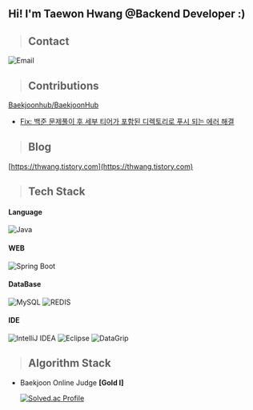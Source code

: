 ## Hi! I'm Taewon Hwang **@Backend Developer** :)

> ## **Contact**

![Email](https://img.shields.io/badge/htw1203@gmail.com-EA4335?style=for-the-badge&logo=Gmail&logoColor=FFFFFF)

> ## **Contributions**

[Baekjoonhub/BaekjoonHub](https://github.com/BaekjoonHub/BaekjoonHub)
 * [Fix: 백준 문제풀이 후 세부 티어가 포함된 디렉토리로 푸시 되는 에러 해결](https://github.com/BaekjoonHub/BaekjoonHub/pull/241)
   
> ## **Blog**

[https://thwang.tistory.com](https://thwang.tistory.com)

> ## **Tech Stack**

<!-- https://shields.io/ -->

#### Language

![Java](https://img.shields.io/badge/java-%23000000.svg?style=for-the-badge&logo=openjdk&logoColor=white)

#### WEB

![Spring Boot](https://img.shields.io/badge/SpringBoot-%23000000.svg?style=for-the-badge&logo=springboot&logoColor=white)

#### DataBase

![MySQL](https://img.shields.io/badge/MySql-%23000000.svg?style=for-the-badge&logo=mysql&logoColor=white)
![REDIS](https://img.shields.io/badge/Redis-%23000000.svg?style=for-the-badge&logo=redis&logoColor=white)

#### IDE

![IntelliJ IDEA](https://img.shields.io/badge/IntelliJ-%23000000.svg?style=for-the-badge&logo=intellij-idea&logoColor=white)
![Eclipse](https://img.shields.io/badge/Eclipse-%23000000.svg?style=for-the-badge&logo=Eclipse&logoColor=white)
![DataGrip](https://img.shields.io/badge/DataGrip-%23000000.svg?style=for-the-badge&logo=datagrip&logoColor=white)

> ## **Algorithm Stack**

- Baekjoon Online Judge **[Gold I]**
  
  [![Solved.ac Profile](http://mazassumnida.wtf/api/v2/generate_badge?boj=htw1203)](https://solved.ac/htw1203)

<!-- > ## **Github Contribute** -->

  <!-- https://github.com/Ashutosh00710/github-readme-activity-graph -->

<!-- [![Taewon's github activity graph](https://github-readme-activity-graph.vercel.app/graph?username=thwang26&theme=high-contrast)](https://github.com/ashutosh00710/github-readme-activity-graph) -->

<!-- [![Top Langs](https://github-readme-stats.vercel.app/api/top-langs/?username=thwang26&langs_count=5&theme=dark)](https://github.com/thwang26/github-readme-stats) -->
